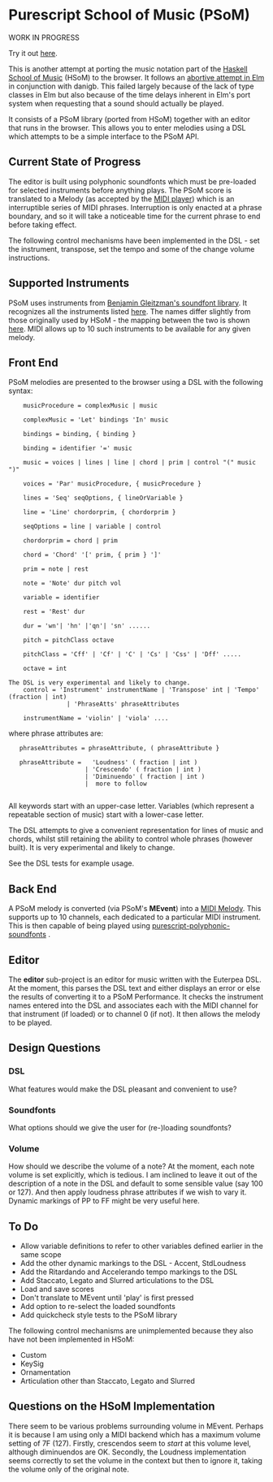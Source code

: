 Purescript School of Music (PSoM)
=================================

WORK IN PROGRESS


Try it out [here](http://www.tradtunedb.org.uk:8600/).

This is another attempt at porting the music notation part of the [Haskell School of Music](https://github.com/Euterpea/Euterpea2) (HSoM) to the browser. It follows an [abortive attempt in Elm](https://github.com/danigb/elm-school-of-music) in conjunction with danigb.  This failed largely because of the lack of type classes in Elm but also because of the time delays inherent in Elm's port system when requesting that a sound should actually be played.

It consists of a PSoM library (ported from HSoM) together with an editor that runs in the browser. This allows you to enter melodies using a DSL which attempts to be a simple interface to the PSoM API.


Current State of Progress
-------------------------

The editor is built using polyphonic soundfonts which must be pre-loaded for selected instruments before anything plays.  The PSoM score is translated to a Melody (as accepted by the [MIDI player](https://github.com/newlandsvalley/purescript-midi-player)) which is an interruptible series of MIDI phrases.  Interruption is only enacted at a phrase boundary, and so it will take a noticeable time for the current phrase to end before taking effect. 

The following control mechanisms have been implemented in the DSL - set the instrument, transpose, set the tempo and some of the change volume instructions. 

Supported Instruments
---------------------

PSoM uses instruments from [Benjamin Gleitzman's soundfont library](https://github.com/gleitz/midi-js-soundfonts).  It recognizes all the instruments listed [here](http://gleitz.github.io/midi-js-soundfonts/FluidR3_GM/names.json).  The names differ slightly from those originally used by HSoM - the mapping between the two is shown [here](https://github.com/newlandsvalley/purescript-school-of-music/blob/master/HSoM_INSTRUMENTS.md).  MIDI allows up to 10 such instruments to be available for any given melody.

Front End
---------

PSoM melodies are presented to the browser using a DSL with the following syntax:

```    
    musicProcedure = complexMusic | music
    
    complexMusic = 'Let' bindings 'In' music
    
    bindings = binding, { binding }
    
    binding = identifier '=' music

    music = voices | lines | line | chord | prim | control "(" music ")"

    voices = 'Par' musicProcedure, { musicProcedure }

    lines = 'Seq' seqOptions, { lineOrVariable }

    line = 'Line' chordorprim, { chordorprim }
    
    seqOptions = line | variable | control

    chordorprim = chord | prim

    chord = 'Chord' '[' prim, { prim } ']'

    prim = note | rest

    note = 'Note' dur pitch vol
    
    variable = identifier

    rest = 'Rest' dur

    dur = 'wn'| 'hn' |'qn'| 'sn' ......

    pitch = pitchClass octave

    pitchClass = 'Cff' | 'Cf' | 'C' | 'Cs' | 'Css' | 'Dff' .....

    octave = int

The DSL is very experimental and likely to change.  
    control = 'Instrument' instrumentName | 'Transpose' int | 'Tempo' (fraction | int) 
                | 'PhraseAtts' phraseAttributes

    instrumentName = 'violin' | 'viola' ....
```

where phrase attributes are:

```
   phraseAttributes = phraseAttribute, ( phraseAttribute }
   
   phraseAttribute =   'Loudness' ( fraction | int ) 
                     | 'Crescendo' ( fraction | int ) 
                     | 'Diminuendo' ( fraction | int ) 
                     |  more to follow
                     
```

All keywords start with an upper-case letter.  Variables (which represent a repeatable section of music) start with a lower-case letter.


The DSL attempts to give a convenient representation for lines of music and chords, whilst still retaining the ability to control whole phrases (however built). It is very experimental and likely to change.  

See the DSL tests for example usage.

Back End
--------

A PSoM melody is converted (via PSoM's __MEvent__) into a [MIDI Melody](https://github.com/newlandsvalley/purescript-midi-player/blob/master/src/Data/Midi/Player/HybridPerformance.purs). This supports up to 10 channels, each dedicated to a particular MIDI instrument.  This is then capable of being played using  [purescript-polyphonic-soundfonts](https://github.com/newlandsvalley/purescript-polyphonic-soundfonts) .

Editor
------

The __editor__ sub-project is an editor for music written with the Euterpea DSL.  At the moment, this parses the DSL text and either displays an error or else the results of converting it to a PSoM Performance. It checks the instrument names entered into the DSL and associates each with the MIDI channel for that instrument (if loaded) or to channel 0 (if not). It then allows the melody to be played.

Design Questions
----------------

### DSL

What features would make the DSL pleasant and convenient to use?

### Soundfonts

What options should we give the user for (re-)loading soundfonts?

### Volume

How should we describe the volume of a note?  At the moment, each note volume is set explicitly, which is tedious.  I am inclined to leave it out of the description of a  note in the DSL and default to some sensible value (say 100 or 127).  And then apply loudness phrase attributes if we wish to vary it.  Dynamic markings of PP to FF might be very useful here.

To Do
-----

*  Allow variable definitions to refer to other variables defined earlier in the same scope
*  Add the other dynamic markings to the DSL - Accent, StdLoudness
*  Add the Ritardando and Accelerando tempo markings to the DSL
*  Add Staccato, Legato and Slurred articulations to the DSL
*  Load and save scores
*  Don't translate to MEvent until 'play' is first pressed
*  Add option to re-select the loaded soundfonts
*  Add quickcheck style tests to the PSoM library

The following control mechanisms are unimplemented because they also have not been implemented in HSoM:

*  Custom
*  KeySig
*  Ornamentation
*  Articulation other than Staccato, Legato and Slurred
  

Questions on the HSoM Implementation
------------------------------------


There seem to be various problems surrounding volume in MEvent.  Perhaps it is because I am using only a MIDI backend which has a maximum volume setting of 7F (127).  Firstly, crescendos seem to _start_ at this volume level, although diminuendos are OK.  Secondly, the Loudness implementation seems correctly to set the volume in the context but then to ignore it, taking the volume only of the original note.


